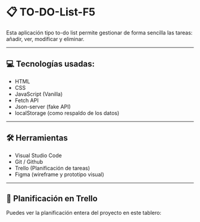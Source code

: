 # 📋 TO-DO-List-F5
<p>Esta aplicación tipo to-do list permite gestionar de forma sencilla las tareas: añadir, ver, modificar y eliminar.</p>

<hr>

<h2>💻 Tecnologías usadas:</h2>

<ul>
  <li>HTML</li>
  <li>CSS</li>
  <li>JavaScript (Vanilla)</li>
  <li>Fetch API</li>
  <li>Json-server (fake API)</li>
  <li>localStorage (como respaldo de los datos)</li>
</ul>

<hr>

<h2>🛠️ Herramientas</h2>

<ul>
  <li>Visual Studio Code</li>
  <li>Git / Github</li>
  <li>Trello (Planificación de tareas)</li>
  <li>Figma (wireframe y prototipo visual)</li>
</ul>

<hr>

<h2>📍 Planificación en Trello</h2>

<p>Puedes ver la planificación entera del proyecto en este tablero:</p>


